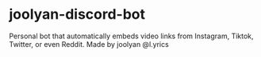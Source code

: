 # joolyan-discord-bot
Personal bot that automatically embeds video links from Instagram, Tiktok, Twitter, or even Reddit. Made by joolyan @l.yrics

